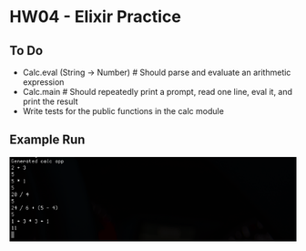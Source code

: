 # HW04 - Elixir Practice

## To Do
- Calc.eval (String -> Number) # Should parse and evaluate an arithmetic 
expression  
- Calc.main # Should repeatedly print a prompt, read one line, eval it, and 
print the result
- Write tests for the public functions in the calc module

## Example Run
![calc](screenshots/calc.png)
